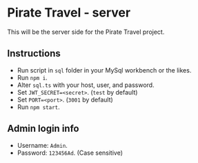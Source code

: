 # Pirate Travel - server

This will be the server side for the Pirate Travel project.

## Instructions

- Run script in `sql` folder in your MySql workbench or the likes.
- Run `npm i`.
- Alter `sql.ts` with your host, user, and password.
- Set `JWT_SECRET=<secret>`. (`test` by default)
- Set `PORT=<port>`. (`3001` by default)
- Run `npm start`.

## Admin login info

- Username: `Admin`.
- Password: `123456Ad`. (Case sensitive)
